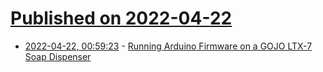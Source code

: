 # [Published on 2022-04-22](index.md)

* [2022-04-22, 00:59:23](https://news.ycombinator.com/item?id=31117050) - [Running Arduino Firmware on a GOJO LTX-7 Soap Dispenser](https://github.com/zapta/misc/tree/master/soap_dispenser)
